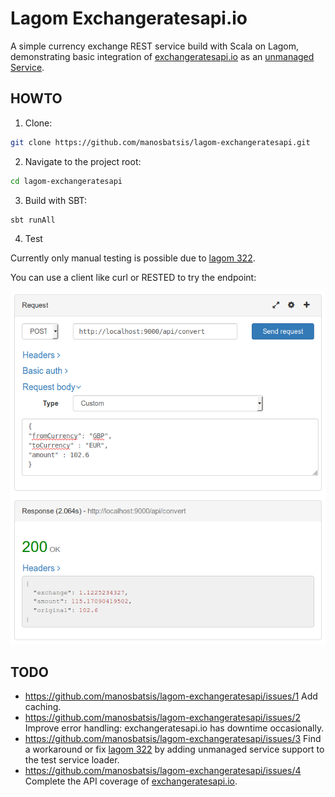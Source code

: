 # Lagom Exchangeratesapi.io

A simple currency exchange REST service build with Scala on Lagom, 
demonstrating basic integration of [exchangeratesapi.io](http://exchangeratesapi.io/) 
as an [unmanaged Service](https://www.lagomframework.com/documentation/1.4.x/scala/ServiceLocator.html#Communicating-with-external-services).

## HOWTO

1) Clone:

```bash
git clone https://github.com/manosbatsis/lagom-exchangeratesapi.git
```
2) Navigate to the project root:

```bash
cd lagom-exchangeratesapi
```
3) Build with SBT:

```bash
sbt runAll
```

4) Test

Currently only manual testing is possible due to [lagom 322](https://github.com/lagom/lagom/issues/322).

You can use a client like curl or RESTED to try the endpoint:
 
![RESTED Screenshot][rested]

## TODO

- https://github.com/manosbatsis/lagom-exchangeratesapi/issues/1 Add caching.
- https://github.com/manosbatsis/lagom-exchangeratesapi/issues/2 Improve error handling: exchangeratesapi.io has downtime occasionally.
- https://github.com/manosbatsis/lagom-exchangeratesapi/issues/3 Find a workaround or fix [lagom 322](https://github.com/lagom/lagom/issues/322) by adding unmanaged service support to the test service loader.
- https://github.com/manosbatsis/lagom-exchangeratesapi/issues/4 Complete the API coverage of [exchangeratesapi.io](http://exchangeratesapi.io/).


[rested]: etc/img/rested.png "RESTED Screenshot" 